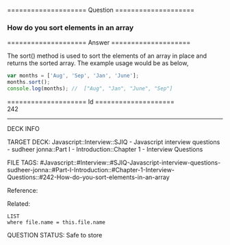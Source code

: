 ==================== Question ====================  

### How do you sort elements in an array  

==================== Answer ====================  

The sort() method is used to sort the elements of an array in place and returns
the sorted array. The example usage would be as below,

```javascript
var months = ['Aug', 'Sep', 'Jan', 'June'];
months.sort();
console.log(months); //  ["Aug", "Jan", "June", "Sep"]
```

==================== Id ====================  
242
<!--ID: 1707879830716-->

---

DECK INFO

TARGET DECK: Javascript::Interview::SJIQ - Javascript interview questions - sudheer jonna::Part I - Introduction::Chapter 1 - Interview Questions

FILE TAGS: #Javascript::#Interview::#SJIQ-Javascript-interview-questions-sudheer-jonna::#Part-I-Introduction::#Chapter-1-Interview-Questions::#242-How-do-you-sort-elements-in-an-array

Reference:

Related:

```dataview
LIST
where file.name = this.file.name
```
QUESTION STATUS: Safe to store
